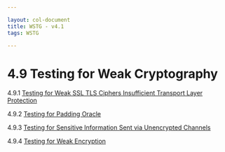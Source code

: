 ```yaml
---

layout: col-document
title: WSTG - v4.1
tags: WSTG

---
```

# 4.9 Testing for Weak Cryptography

4.9.1 [Testing for Weak SSL TLS Ciphers Insufficient Transport Layer Protection](01-Testing_for_Weak_SSL_TLS_Ciphers_Insufficient_Transport_Layer_Protection.md)

4.9.2 [Testing for Padding Oracle](02-Testing_for_Padding_Oracle.md)

4.9.3 [Testing for Sensitive Information Sent via Unencrypted Channels](03-Testing_for_Sensitive_Information_Sent_via_Unencrypted_Channels.md)

4.9.4 [Testing for Weak Encryption](04-Testing_for_Weak_Encryption.md)
